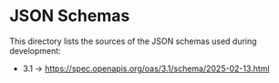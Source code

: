 # JSON Schemas

This directory lists the sources of the JSON schemas used during development:

- 3.1 -> https://spec.openapis.org/oas/3.1/schema/2025-02-13.html